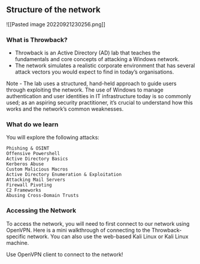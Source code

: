 ## Structure of the network
![[Pasted image 20220921230256.png]]


### What is Throwback?
- Throwback is an Active Directory (AD) lab that teaches the fundamentals and core concepts of attacking a Windows network. 
- The network simulates a realistic corporate environment that has several attack vectors you would expect to find in today’s organisations.

Note - The lab uses a structured, hand-held approach to guide users through exploiting the network. The use of Windows to manage authentication and user identities in IT infrastructure today is so commonly used; as an aspiring security practitioner, it’s crucial to understand how this works and the network’s common weaknesses.



### What do we learn
You will explore the following attacks:

    Phishing & OSINT
    Offensive Powershell
    Active Directory Basics
    Kerberos Abuse
    Custom Malicious Macros
    Active Directory Enumeration & Exploitation
    Attacking Mail Servers
    Firewall Pivoting
    C2 Frameworks
    Abusing Cross-Domain Trusts


### Accessing the Network
To access the network, you will need to first connect to our network using OpenVPN. Here is a mini walkthrough of connecting to the Throwback-specific network. You can also use the web-based Kali Linux or Kali Linux machine.

Use OpenVPN client to connect to the network!


